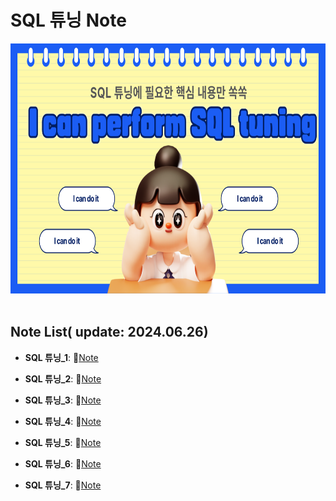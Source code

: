 # SQL 튜닝 Note
<img src="https://github.com/hyenns/HYEIN/blob/main/001.png" width="700" height="400">
&nbsp;

## Note List( update: 2024.06.26)

- **SQL 튜닝_1**:  📄[Note](https://www.notion.so/SQL-_1-ba1abc18e12e43779d855f86c4a15f14)
  
- **SQL 튜닝_2**: 📄[Note](https://www.notion.so/SQL-_2-951945436da44b7d98672a24cfded8d0?pvs=4)
  
- **SQL 튜닝_3**: 📄[Note](https://www.notion.so/SQL-_3-04d756be82e844998611349b497af401?pvs=4)

- **SQL 튜닝_4**: 📄[Note](https://www.notion.so/SQL-_4-f2213f6869ea41429c92363ef3ecfa71?pvs=4)

- **SQL 튜닝_5**: 📄[Note](https://www.notion.so/SQL-_5-7bee7ccd28fd4ee0b3846f8a7dacc21f?pvs=4)

- **SQL 튜닝_6**: 📄[Note](https://www.notion.so/SQL-_6-bc85a83a11974d54ab49adaf6d4c2638?pvs=4)

- **SQL 튜닝_7**: 📄[Note](https://www.notion.so/SQL-_7-b171ddb51fa14b989d8da38ea25df6e1?pvs=4)
